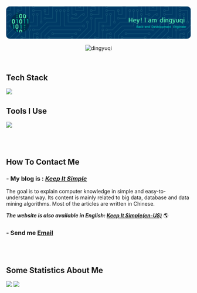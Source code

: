 
![Header](./github-header-image.png)

<p align="center"> <img src="https://komarev.com/ghpvc/?username=dingyuqi" alt="dingyuqi" /> </p>
</br>

## Tech Stack
<picture><img src="https://go-skill-icons.vercel.app/api/icons?i=go,py,gin,flask,redis,mysql,oracle,postgres,kafka,etcd,grpc&perline=5&theme=dark"></picture>

## Tools I Use
<picture><img src="https://go-skill-icons.vercel.app/api/icons?i=goland,pycharm,vscode,dbeaver,git,github,kubernetes,docker,vercel,jenkins,grafana&perline=5&theme=dark"></picture>

</br></br>

## How To Contact Me
### - My blog is : ***[Keep It Simple](https://dingyuqi.com)***
The goal is to explain computer knowledge in simple and easy-to-understand way. Its content is mainly related to big data, database and data mining algorithms. Most of the articles are written in Chinese.

<b><i>The website is also available in English: </i></b> 
***[Keep It Simple(en-US)](https://dingyuqi.com/en/)*** :earth_americas:

### - Send me [Email](mailto:dingyq2023@gmail.com)

</br></br>

## Some Statistics About Me
<picture>
  <source
    srcset="https://github-readme-stats.vercel.app/api?username=dingyuqi&show_icons=true&hide_border=true&line_height=24&theme=dark"
    media="(prefers-color-scheme: dark)"
  />
  <img src="https://github-readme-stats.vercel.app/api?username=dingyuqi&show_icons=true&hide_border=true&line_height=24" />
</picture>
<picture>
  <source
    srcset="https://github-readme-stats.vercel.app/api/top-langs/?username=dingyuqi&layout=compact&hide_border=true&langs_count=8&theme=dark"
    media="(prefers-color-scheme: dark)"
  />
  <img src="https://github-readme-stats.vercel.app/api/top-langs/?username=dingyuqi&layout=compact&hide_border=true&langs_count=8" />
</picture>
